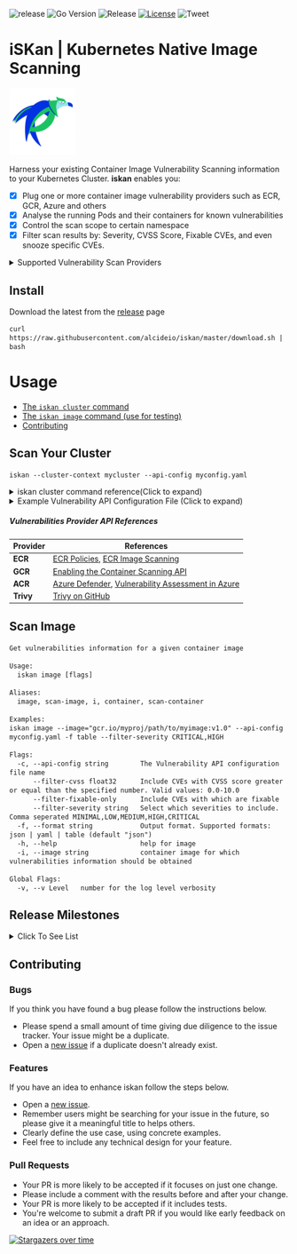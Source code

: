 
![release](https://img.shields.io/github/v/release/alcideio/iskan?sort=semver)
![Go Version](https://img.shields.io/github/go-mod/go-version/alcideio/iskan)
![Release](https://github.com/alcideio/iskan/workflows/Release/badge.svg)
[![License](https://img.shields.io/badge/License-Apache%202.0-blue.svg)](https://opensource.org/licenses/Apache-2.0)
![Tweet](https://img.shields.io/twitter/url?style=social&url=https%3A%2F%2Fgithub.com%2Falcideio%2Fiskan)

# iSKan | Kubernetes Native Image Scanning

<img src="iskan.png" alt="iskan" width="120"/>


Harness your existing Container Image Vulnerability Scanning information to your Kubernetes Cluster.
**iskan** enables you:
- [x] Plug one or more container image vulnerability providers such as ECR, GCR, Azure and others
- [x] Analyse the running Pods and their containers for known vulnerabilities
- [x] Control the scan scope to certain namespace
- [x] Filter scan results by: Severity, CVSS Score, Fixable CVEs, and even snooze specific CVEs.

<details>
<summary>Supported Vulnerability Scan Providers</summary>
  
- [x] AWS ECR
- [x] GCP GCR
- [x] Azure ACR (Preview)
- [x] Inline Local Scanner - Trivy (Experimental)
  
</details>

## Install

Download the latest from the [release](https://github.com/alcideio/iskan/releases) page

```shell script
curl https://raw.githubusercontent.com/alcideio/iskan/master/download.sh | bash
```
# Usage

- [The `iskan cluster` command](#scan-your-cluster)
- [The `iskan image` command (use for testing)](#scan-image)
- [Contributing](#contributing)

## Scan Your Cluster

```shell script 
iskan --cluster-context mycluster --api-config myconfig.yaml
```

<details>
  <summary>iskan cluster command reference(Click to expand)</summary>  


    ```shell script
    Get vulnerabilities information on the presently running containers
    
    Usage:
      iskan cluster [flags]
    
    Aliases:
      cluster, scan-cluster
    
    Flags:
      -c, --api-config string          The Vulnerability API configuration file name
          --cluster-context string     Cluster Context .use 'kubectl config get-contexts' to list available contexts
          --filter-cvss float32        Include CVEs with CVSS score greater or equal than the specified number. Valid values: 0.0-10.0
          --filter-fixable-only        Include CVEs with which are fixable
          --filter-severity string     Select which severities to include. Comma seperated MINIMAL,LOW,MEDIUM,HIGH,CRITICAL
      -f, --format string              Output format. Supported formats: json | yaml | table (default "json")
      -h, --help                       help for cluster
          --namespace-exclude string   Namespaces to exclude from the scan (default "kube-system")
          --namespace-include string   Namespaces to include in the scan (default "*")
      -o, --outfile string             Output file name. Use '-' to output to stdout (default "iskan")
      -r, --report-config string       The Report configuration file name
          --scan-api-burst int32       Maximum burst for throttle (default 100)
          --scan-api-qps float32       Indicates the maximum QPS to the vuln providers (default 30)
    
    Global Flags:
      -v, --v Level   number for the log level verbosity
    ```
</details>

<details>
  <summary>Example Vulnerability API Configuration File (Click to expand)</summary>  

```yaml
providers:
  - kind: "gcr"
    repository: "gcr.io/yourproject"
    creds:
      gcr: |
        {
          "type": "service_account",
          "project_id": "yourproject",
          "private_key_id": "XXX",
          "private_key": "",
          "client_email": "imagevulreader@yourproject.iam.gserviceaccount.com",
          "client_id": "666",
          "auth_uri": "https://accounts.google.com/o/oauth2/auth",
          "token_uri": "https://oauth2.googleapis.com/token",
          "auth_provider_x509_cert_url": "https://www.googleapis.com/oauth2/v1/certs",
          "client_x509_cert_url": "https://www.googleapis.com/robot/v1/metadata/x509/imagevulreader%40yourproject.iam.gserviceaccount.com"
        }
  - kind: "ecr"
    repository: "yourawsaccount.dkr.ecr.us-west-2.amazonaws.com/iskan"
    creds:
      ecr:
        accessKeyId: AWSKEY
        secretAccessKey: AWSSECRET
        region: us-west-2
  - kind: "acr"
    repository: "alcide.azurecr.io/iskan"
    creds:
      acr:
        tenantId: mytenantid
        subscriptionId: subscrrptionId
        clientId: clientId
        clientSecret: clientsecret
        cloudName: "AZUREPUBLICCLOUD"
  - kind: "trivy"
    # Use "*" for a capture all images
    repository: "*"
    creds:
      trivy:
        debugMode: false
```
  
</details>

##### Vulnerabilities Provider API References

| Provider | References            |
|----------|-----------------------|
| **ECR** | [ECR Policies](https://docs.aws.amazon.com/AmazonECR/latest/userguide/ecr_managed_policies.html), [ECR Image Scanning](https://docs.aws.amazon.com/AmazonECR/latest/userguide/image-scanning.html#describe-scan-findings) |
| **GCR** | [Enabling the Container Scanning API](https://cloud.google.com/container-registry/docs/enabling-disabling-container-analysis#enable-scanning)                      |
| **ACR** | [Azure Defender](https://docs.microsoft.com/en-us/azure/security-center/defender-for-container-registries-introduction), [Vulnerability Assessment in Azure](https://techcommunity.microsoft.com/t5/azure-security-center/exporting-azure-container-registry-vulnerability-assessment-in/ba-p/1255244)|
| **Trivy** | [Trivy on GitHub](https://github.com/aquasecurity/trivy)|

## Scan Image

```shell script
Get vulnerabilities information for a given container image

Usage:
  iskan image [flags]

Aliases:
  image, scan-image, i, container, scan-container

Examples:
iskan image --image="gcr.io/myproj/path/to/myimage:v1.0" --api-config myconfig.yaml -f table --filter-severity CRITICAL,HIGH

Flags:
  -c, --api-config string        The Vulnerability API configuration file name
      --filter-cvss float32      Include CVEs with CVSS score greater or equal than the specified number. Valid values: 0.0-10.0
      --filter-fixable-only      Include CVEs with which are fixable
      --filter-severity string   Select which severities to include. Comma seperated MINIMAL,LOW,MEDIUM,HIGH,CRITICAL
  -f, --format string            Output format. Supported formats: json | yaml | table (default "json")
  -h, --help                     help for image
  -i, --image string             container image for which vulnerabilities information should be obtained

Global Flags:
  -v, --v Level   number for the log level verbosity
```

## Release Milestones
<details>
<summary>Click To See List</summary>
  
- [x] Multiple Vulnerability API Providers (ECR, GCR)
- [x] Coverage Report
- [x] E2E
- [x] Binary Release 
- [x] Scope & Exception Configuration
- [x] Docker Image
- [ ] Helm Install
- [x] Public image scan support using inline scan engine
- [ ] HTML report viewer
- [ ] Examples & Documentation
  
</details>

## Contributing

### Bugs

If you think you have found a bug please follow the instructions below.

- Please spend a small amount of time giving due diligence to the issue tracker. Your issue might be a duplicate.
- Open a [new issue](https://github.com/alcideio/iskan/issues/new/choose) if a duplicate doesn't already exist.

### Features

If you have an idea to enhance iskan follow the steps below.

- Open a [new issue](https://github.com/alcideio/iskan/issues/new/choose).
- Remember users might be searching for your issue in the future, so please give it a meaningful title to helps others.
- Clearly define the use case, using concrete examples.
- Feel free to include any technical design for your feature.

### Pull Requests

- Your PR is more likely to be accepted if it focuses on just one change.
- Please include a comment with the results before and after your change. 
- Your PR is more likely to be accepted if it includes tests. 
- You're welcome to submit a draft PR if you would like early feedback on an idea or an approach.


[![Stargazers over time](https://starchart.cc/alcideio/iskan.svg)](https://starchart.cc/alcideio/iskan)
